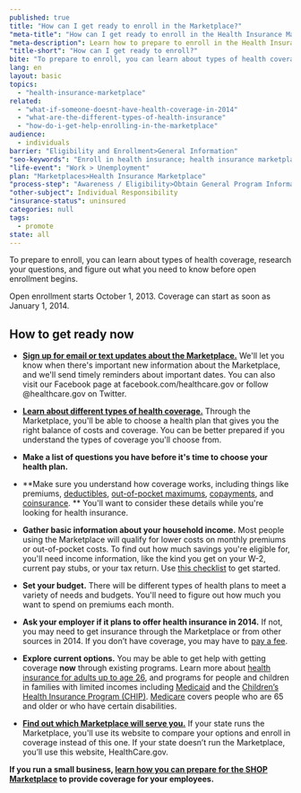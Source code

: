 ```yaml
---
published: true
title: "How can I get ready to enroll in the Marketplace?"
"meta-title": "How can I get ready to enroll in the Health Insurance Marketplace"
"meta-description": Learn how to prepare to enroll in the Health Insurance Marketplace. Learn about email updates, types of health insurance, income information.
"title-short": "How can I get ready to enroll?"
bite: "To prepare to enroll, you can learn about types of health coverage, research your questions, and figure out what you need to know before open enrollment begins."
lang: en
layout: basic
topics: 
  - "health-insurance-marketplace"
related: 
  - "what-if-someone-doesnt-have-health-coverage-in-2014"
  - "what-are-the-different-types-of-health-insurance"
  - "how-do-i-get-help-enrolling-in-the-marketplace"
audience: 
  - individuals
barrier: "Eligibility and Enrollment>General Information"
"seo-keywords": "Enroll in health insurance; health insurance marketplace"
"life-event": "Work > Unemployment"
plan: "Marketplaces>Health Insurance Marketplace"
"process-step": "Awareness / Eligibility>Obtain General Program Information"
"other-subject": Individual Responsibility
"insurance-status": uninsured
categories: null
tags: 
  - promote
state: all
---
```


To prepare to enroll, you can learn about types of health coverage, research your questions, and figure out what you need to know before open enrollment begins.

Open enrollment starts October 1, 2013. Coverage can start as soon as January 1, 2014.

## How to get ready now

* **[Sign up for email or text updates about the Marketplace.](/subscribe)** We'll let you know when there's important new information about the Marketplace, and we'll send timely reminders about important dates. You can also visit our Facebook page at facebook.com/healthcare.gov or follow @healthcare.gov on Twitter. 

* **[Learn about different types of health coverage.](/what-are-the-different-types-of-health-insurance)** Through the Marketplace, you'll be able to choose a health plan that gives you the right balance of costs and coverage. You can be better prepared if you understand the types of coverage you'll choose from. 
* **Make a list of questions you have before it's time to choose your health plan.** 
* **Make sure you understand how coverage works, including things like premiums, [deductibles](/glossary/deductible "glossary"), [out-of-pocket maximums](/glossary/out-of-pocket-maximum-limit "glossary"), [copayments](/glossary/co-payment "glossary"), and [coinsurance](/glossary/co-insurance "glossary"). ** You'll want to consider these details while you're looking for health insurance. 

* **Gather basic information about your household income.** Most people using the Marketplace will qualify for lower costs on monthly premiums or out-of-pocket costs. To find out how much savings you're eligible for, you'll need income information, like the kind you get on your W-2, current pay stubs, or your tax return. Use [this checklist](/downloads/MarketplaceApp_Checklist_Generic.pdf) to get started.
* **Set your budget.** There will be different types of health plans to meet a variety of needs and budgets. You'll need to figure out how much you want to spend on premiums each month.  
* **Ask your employer if it plans to offer health insurance in 2014.** If not, you may need to get insurance through the Marketplace or from other sources in 2014. If you don’t have coverage, you may have to [pay a fee](/what-if-someone-doesnt-have-health-coverage-in-2014).
* **Explore current options.** You may be able to get help with getting coverage **now** through existing programs. Learn more about [health insurance for adults up to age 26](/can-i-keep-my-child-on-my-insurance-until-age-26), and programs for people and children in families with limited incomes including [Medicaid](/do-i-qualify-for-medicaid) and the [Children’s Health Insurance Program (CHIP)](/are-my-children-eligible-for-chip). [Medicare](http://www.medicare.gov) covers people who are 65 and older or who have certain disabilities.
* **[Find out which Marketplace will serve you.](/what-is-the-marketplace-in-my-state)** If your state runs the Marketplace, you'll use its website to compare your options and enroll in coverage instead of this one. If your state doesn’t run the Marketplace, you’ll use this website, HealthCare.gov.

**If you run a small business, [learn how you can prepare for the SHOP Marketplace](/how-can-i-get-ready-for-shop) to provide coverage for your employees.**
